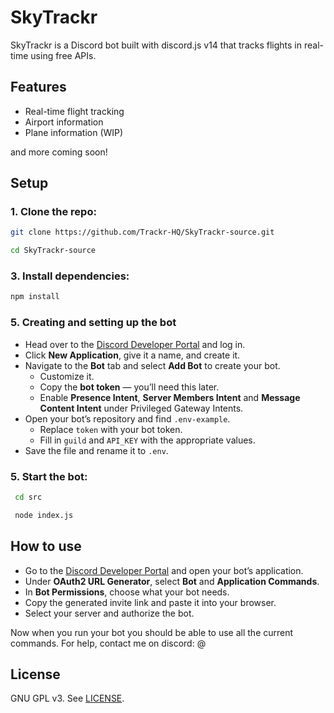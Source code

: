 # SkyTrackr  

SkyTrackr is a Discord bot built with discord.js v14 that tracks flights in real-time using free APIs.

## Features  
- Real-time flight tracking
- Airport information
- Plane information (WIP) <br />

and more coming soon!


## Setup  

### 1. Clone the repo:
   
   ```bash
   git clone https://github.com/Trackr-HQ/SkyTrackr-source.git
   
   cd SkyTrackr-source
```
   
### 3. Install dependencies:
   
```bash
npm install
```
    
### 5. Creating and setting up the bot

- Head over to the [Discord Developer Portal](https://discord.com/developers/applications) and log in.  
- Click **New Application**, give it a name, and create it.  
- Navigate to the **Bot** tab and select **Add Bot** to create your bot.  
  - Customize it.  
  - Copy the **bot token** — you’ll need this later.  
  - Enable **Presence Intent**, **Server Members Intent** and **Message Content Intent** under Privileged Gateway Intents.
- Open your bot’s repository and find `.env-example`.  
  - Replace `token` with your bot token.  
  - Fill in `guild` and `API_KEY` with the appropriate values.  
- Save the file and rename it to `.env`.  

### 5. Start the bot:

   ```bash
    cd src
   
    node index.js
```

## How to use


- Go to the [Discord Developer Portal](https://discord.com/developers) and open your bot’s application.  
- Under **OAuth2 URL Generator**, select **Bot** and **Application Commands**.  
- In **Bot Permissions**, choose what your bot needs.  
- Copy the generated invite link and paste it into your browser.  
- Select your server and authorize the bot.  

Now when you run your bot you should be able to use all the current commands.
For help, contact me on discord: @
## License
GNU GPL v3. See [LICENSE](LICENSE).
